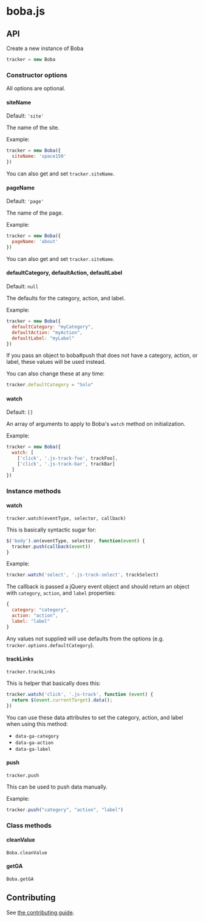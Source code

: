 # boba.js

## API

Create a new instance of Boba

```js
tracker = new Boba
```

### Constructor options

All options are optional.

#### siteName

Default: `'site'`

The name of the site.

Example:

```js
tracker = new Boba({
  siteName: 'space150'
})
```

You can also get and set `tracker.siteName`.

#### pageName

Default: `'page'`

The name of the page.

Example:

```js
tracker = new Boba({
  pageName: 'about'
})
```

You can also get and set `tracker.siteName`.

#### defaultCategory, defaultAction, defaultLabel

Default: `null`

The defaults for the category, action, and label.

Example:

```js
tracker = new Boba({
  defaultCategory: "myCategory",
  defaultAction: "myAction",
  defaultLabel: "myLabel"
})
```

If you pass an object to boba#push that does not have a category, action, or label, these values will be used instead.

You can also change these at any time:

```js
tracker.defaultCategory = "Solo"
```

#### watch

Default: `[]`

An array of arguments to apply to Boba's `watch` method on
initialization.

Example:

```js
tracker = new Boba({
  watch: [
    ['click', '.js-track-foo', trackFoo],
    ['click', '.js-track-bar', trackBar]
  ]
})
```

### Instance methods

#### watch

`tracker.watch(eventType, selector, callback)`

This is basically syntactic sugar for:

```js
$('body').on(eventType, selector, function(event) {
  tracker.push(callback(event))
}
```

Example:

```js
tracker.watch('select', '.js-track-select', trackSelect)
```

The callback is passed a jQuery event object and should return an object with `category`, `action`, and `label` properties:

```js
{
  category: "category",
  action: "action",
  label: "label"
}
```

Any values not supplied will use defaults from the options (e.g.
`tracker.options.defaultCategory`).

#### trackLinks

`tracker.trackLinks`

This is helper that basically does this:

```js
tracker.watch('click', '.js-track', function (event) {
  return $(event.currentTarget).data();
})
```

You can use these data attributes to set the category, action, and label when using this method:

- `data-ga-category`
- `data-ga-action`
- `data-ga-label`

#### push

`tracker.push`

This can be used to push data manually.

Example:

```js
tracker.push("category", "action", "label")
```

### Class methods

#### cleanValue

`Boba.cleanValue`

#### getGA

`Boba.getGA`


## Contributing

See [the contributing guide](CONTRIBUTING.md).
